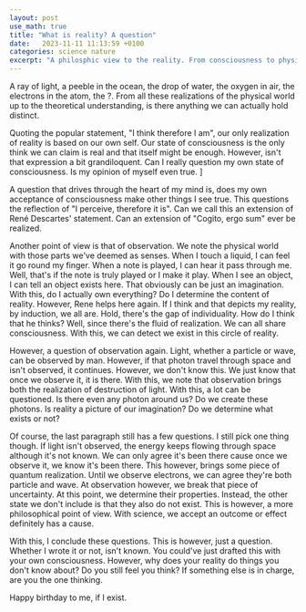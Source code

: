 ```yaml
---
layout: post
use_math: true
title: "What is reality? A question"
date:   2023-11-11 11:13:59 +0100
categories: science nature
excerpt: "A philosphic view to the reality. From consciousness to physics"
---
```


A ray of light, a peeble in the ocean, the drop of water, the oxygen in air, the electrons in the atom, the ?. From all
these realizations of the physical world up to the theoretical understanding, is there anything we can actually hold distinct.

Quoting the popular statement, "I think therefore I am", our only realization of reality is based on our own self. Our state of consciousness is the only think we can claim is real and that itself might be enough. However, isn't that expression a bit grandiloquent. Can I really question my own state of consciousness. Is my opinion of myself even true. ]

A question that drives through the heart of my mind is, does my own acceptance of consciousness make other things I see true. This questions the reflection of "I perceive, therefore it is". Can we call this an extension of René Descartes' statement. Can an extension of "Cogito, ergo sum" ever be realized. 

Another point of view is that of observation. We note the physical world with those parts we've deemed as senses. When I touch a liquid, I can feel it go round my finger. When a note is played, I can hear it pass through me. Well, that's if the note is truly played or I make it play. When I see an object, I can tell an object exists here. That obviously can be just an imagination. With this, do I actually own everything? Do I determine the content of reality. However, Rene helps here again. If I think and that depicts my reality, by induction, we all are. Hold, there's the gap of individuality. How do I think that he thinks? Well, since there's the fluid of realization. We can all share consciousness. With this, we can detect we exist in this circle of reality. 

However, a question of observation again. Light, whether a particle or wave, can be observed by man. However, if that photon travel through space and isn't observed, it continues. However, we don't know this. We just know that once we observe it, it is there. With this, we note that observation brings both the realization of destruction of light.  With this, a lot can be questioned. Is there even any photon around us? Do we create these photons. Is reality a picture of our imagination? Do we determine what exists or not?

Of course, the last paragraph still has a few questions. I still pick one thing though. If light isn't observed, the energy keeps flowing through space although it's not known. We can only agree it's been there cause once we observe it, we know it's been there. This however, brings some piece of quantum realization. Until we observe electrons, we can agree they're both particle and wave. At observation however, we break that piece of uncertainty. At this point, we determine their properties. Instead, the other state we don't include is that they also do not exist. This is however, a more philosophical point of view. With science, we accept an outcome or effect definitely has a cause. 

With this, I conclude these questions. This is however, just a question. Whether I wrote it or not, isn't known. You could've just drafted this with your own consciousness. However, why does your reality do things you don't know about? Do you still feel you think? If something else is in charge, are you the one thinking.

Happy birthday to me, if I exist. 

